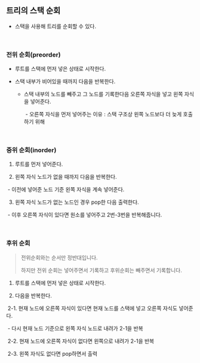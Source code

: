 ## 트리의 스택 순회

* 스택을 사용해 트리를 순회할 수 있다.

​        

### 전위 순회(preorder)

* 루트를 스택에 먼저 넣은 상태로 시작한다.

* 스택 내부가 비어있을 때까지 다음을 반복한다.

  * 스택 내부의 노드를 빼주고 그 노드를 기록한다음 오른쪽 자식을 넣고 왼쪽 자식을 넣어준다.

    ​	\- 오른쪽 자식을 먼저 넣어주는 이유 : 스택 구조상 왼쪽 노드보다 더 늦게 호출하기 위해

​           

### 중위 순회(inorder)

1. 루트를 먼저 넣어준다.

2. 왼쪽 자식 노드가 없을 때까지 다음을 반복한다.

​	\- 이전에 넣어준 노드 기준 왼쪽 자식을 계속 넣어준다.

3. 왼쪽 자식 노드가 없는 노드인 경우 pop한 다음 출력한다.

​	\- 이후 오른쪽 자식이 있다면 원소를 넣어주고 2번-3번을 반복해줍니다.

​              

### 후위 순회

> 전위순회와는 순서만 정반대입니다.
>
> 하지만 전위 순회는 넣어주면서 기록하고 후위순회는 빼주면서 기록합니다.

1. 루트를 스택에 먼저 넣은 상태로 시작한다.

2. 다음을 반복한다.

​		2-1. 현재 노드에 오른쪽 자식이 있다면 현재 노드를 스택에 넣고 오른쪽 자식도 넣어준다.

​					\- 다시 현재 노드 기준으로 왼쪽 자식 노드로 내려가 2-1을 반복

​		2-2. 현재 노드에 오른쪽 자식이 없다면 왼쪽으로 내려가 2-1을 반복

​		2-3. 왼쪽 자식도 없다면 pop하면서 출력